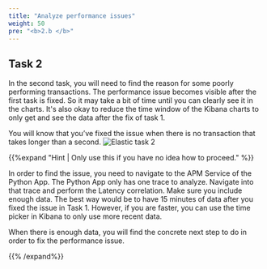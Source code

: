 ```yaml
---
title: "Analyze performance issues"
weight: 50
pre: "<b>2.b </b>"
---
```

## Task 2

In the second task, you will need to find the reason for some poorly performing transactions. The performance issue becomes visible after the first task is fixed. So it may take a bit of time until you can clearly see it in the charts. It's also okay to reduce the time window of the Kibana charts to only get and see the data after the fix of task 1. 

You will know that you’ve fixed the issue when there is no transaction that takes longer than a second.
![Elastic task 2](/images/task2-start.png)

{{%expand "Hint | Only use this if you have no idea how to proceed." %}}

In order to find the issue, you need to navigate to the APM Service of the Python App.
The Python App only has one trace to analyze. Navigate into that trace and perform the Latency correlation. Make sure you include enough data. The best way would be to have 15 minutes of data after you fixed the issue in Task 1. However, if you are faster, you can use the time picker in Kibana to only use more recent data. 

When there is enough data, you will find the concrete next step to do in order to fix the performance issue.

{{% /expand%}}
